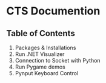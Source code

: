 # CTS Documention

## Table of Contents
1. Packages & Installations
2. Run .NET Visualizer
3. Connection to Socket with Python
4. Run Pygame demos
5. Pynput Keyboard Control

